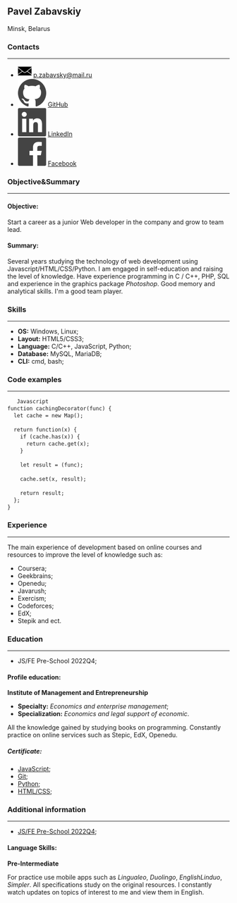 ## Pavel Zabavskiy
Minsk, Belarus



### Contacts ###
---

 - ![Email](./src/cv/logo_email.png)  [p.zabavsky@mail.ru](mailto:p.zabavsky@mail.ru)
 - ![GitHub](./src/cv/social_github.svg) [GitHub](https://github.com/TikkiTakki)
 - ![LinkedIn](./src/cv/social_linkedin.svg) [LinkedIn](https://www.linkedin.com/in/павел-забавский-1b2585141)
 - ![Facebook](./src/cv/social_facebook.svg) [Facebook](https://www.facebook.com/PavelZabavskiy)



### Objective&Summary ###
---

#### Objective: ####

Start a career as a junior Web developer in the company and grow to team lead.


#### Summary: ####


Several years studying the technology of web development using Javascript/HTML/CSS/Python. I am engaged in self-education and raising the level of knowledge. Have experience programming in C / C++, PHP, SQL and experience in the graphics package *Photoshop*. Good memory and analytical skills. I'm a good team player.



### Skills ###
---


 - **OS:** Windows, Linux;
 - **Layout:** HTML5/CSS3;
 - **Language:** C/C++, JavaScript, Python;
 - **Database:** MySQL, MariaDB;
 - **CLI:** cmd, bash;


### Code examples ###
---


```
   Javascript
function cachingDecorator(func) {
  let cache = new Map();

  return function(x) {
    if (cache.has(x)) {
      return cache.get(x);
    }

    let result = (func);

    cache.set(x, result);

    return result;
  };
}
```


### Experience ###
---


The main experience of development based on online courses and resources to improve the level of knowledge such as:



 - Coursera;
 - Geekbrains;
 - Openedu;
 - Javarush;
 - Exercism;
 - Codeforces;
 - EdX;
 - Stepik and ect.

### Education ###
---

 - JS/FE Pre-School 2022Q4;

#### Profile education: ####


 **Institute of Management and Entrepreneurship**

 - **Specialty:** *Economics and enterprise management*;
 - **Specialization:** *Economics and legal support of economic*.



All the knowledge gained by studying books on programming. Constantly practice on online services such as Stepic, EdX, Openedu.

##### Сertificate: #####


  - [JavaScript](https://stepik.org/cert/84404);
  - [Git](https://stepik.org/cert/92146);
  - [Python](https://stepik.org/cert/101618);
  - [HTML/CSS](https://stepik.org/cert/106543);

### Additional information ###
---

 - [JS/FE Pre-School 2022Q4](https://app.rs.school/certificate/iyrgwmhe);


#### Language Skills: ####



**Pre-Intermediate**


For practice use mobile apps such as *Lingualeo*, *Duolingo*, *EnglishLinduo*, *Simpler*. All specifications study on the original resources. I constantly watch updates on topics of interest to me and view them in English.





